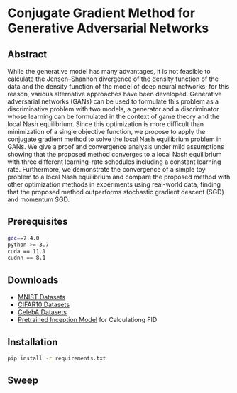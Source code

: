 # Conjugate Gradient Method for Generative Adversarial Networks

## Abstract
While the generative model has many advantages, it is not feasible to calculate the Jensen–Shannon divergence of the density function of the data and the density function of the model of deep neural networks; for this reason, various alternative approaches have been developed. Generative adversarial networks (GANs) can be used to formulate this problem as a discriminative problem with two models, a generator and a discriminator whose learning can be formulated in the context of game theory and the local Nash equilibrium. Since this optimization is more difficult than minimization of a single objective function, we propose to apply the conjugate gradient method to solve the local Nash equilibrium problem in GANs. We give a proof and convergence analysis under mild assumptions showing that the proposed method converges to a local Nash equilibrium with three different learning-rate schedules including a constant learning rate. Furthermore, we demonstrate the convergence of a simple toy problem to a local Nash equilibrium and compare the proposed method with other optimization methods in experiments using real-world data, finding that the proposed method outperforms stochastic gradient descent (SGD) and momentum SGD.

## Prerequisites

```sh
gcc==7.4.0
python >= 3.7
cuda == 11.1
cudnn == 8.1
```

## Downloads
- [MNIST Datasets](http://yann.lecun.com/exdb/mnist/)
- [CIFAR10 Datasets](https://www.cs.toronto.edu/~kriz/cifar.html)
- [CelebA Datasets](https://mmlab.ie.cuhk.edu.hk/projects/CelebA.html)
- [Pretrained Inception Model](https://github.com/mseitzer/pytorch-fid/releases) for Calculationg FID


## Installation

```sh
pip install -r requirements.txt
```

## Sweep